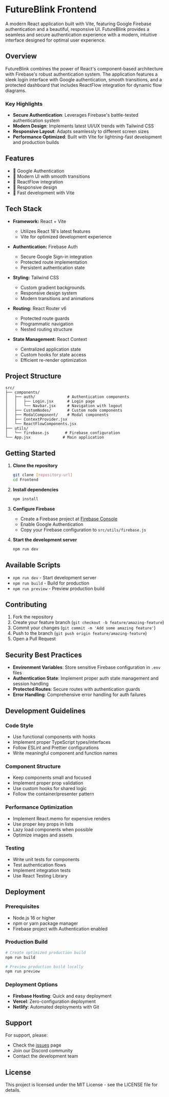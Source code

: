 # FutureBlink Frontend

A modern React application built with Vite, featuring Google Firebase authentication and a beautiful, responsive UI. FutureBlink provides a seamless and secure authentication experience with a modern, intuitive interface designed for optimal user experience.

## Overview

FutureBlink combines the power of React's component-based architecture with Firebase's robust authentication system. The application features a sleek login interface with Google authentication, smooth transitions, and a protected dashboard that includes ReactFlow integration for dynamic flow diagrams.

### Key Highlights

- **Secure Authentication**: Leverages Firebase's battle-tested authentication system
- **Modern Design**: Implements latest UI/UX trends with Tailwind CSS
- **Responsive Layout**: Adapts seamlessly to different screen sizes
- **Performance Optimized**: Built with Vite for lightning-fast development and production builds

## Features

- 🔐 Google Authentication
- 🎨 Modern UI with smooth transitions
- 🔄 ReactFlow integration
- 📱 Responsive design
- 🚀 Fast development with Vite

## Tech Stack

- **Framework:** React + Vite
  - Utilizes React 18's latest features
  - Vite for optimized development experience

- **Authentication:** Firebase Auth
  - Secure Google Sign-in integration
  - Protected route implementation
  - Persistent authentication state

- **Styling:** Tailwind CSS
  - Custom gradient backgrounds
  - Responsive design system
  - Modern transitions and animations

- **Routing:** React Router v6
  - Protected route guards
  - Programmatic navigation
  - Nested routing structure

- **State Management:** React Context
  - Centralized application state
  - Custom hooks for state access
  - Efficient re-render optimization

## Project Structure

```
src/
├── components/
│   ├── auth/              # Authentication components
│   │   ├── Login.jsx      # Login page
│   │   └── Navbar.jsx     # Navigation with logout
│   ├── CustomNodes/       # Custom node components
│   ├── ModalComponent/    # Modal components
│   ├── ContextProvider.jsx
│   └── ReactFlowComponents.jsx
├── utils/
│   └── firebase.js       # Firebase configuration
└── App.jsx              # Main application
```

## Getting Started

1. **Clone the repository**
   ```bash
   git clone [repository-url]
   cd Frontend
   ```

2. **Install dependencies**
   ```bash
   npm install
   ```

3. **Configure Firebase**
   - Create a Firebase project at [Firebase Console](https://console.firebase.google.com)
   - Enable Google Authentication
   - Copy your Firebase configuration to `src/utils/firebase.js`

4. **Start the development server**
   ```bash
   npm run dev
   ```

## Available Scripts

- `npm run dev` - Start development server
- `npm run build` - Build for production
- `npm run preview` - Preview production build

## Contributing

1. Fork the repository
2. Create your feature branch (`git checkout -b feature/amazing-feature`)
3. Commit your changes (`git commit -m 'Add some amazing feature'`)
4. Push to the branch (`git push origin feature/amazing-feature`)
5. Open a Pull Request

## Security Best Practices

- **Environment Variables**: Store sensitive Firebase configuration in `.env` files
- **Authentication State**: Implement proper auth state management and session handling
- **Protected Routes**: Secure routes with authentication guards
- **Error Handling**: Comprehensive error handling for auth failures

## Development Guidelines

### Code Style

- Use functional components with hooks
- Implement proper TypeScript types/interfaces
- Follow ESLint and Prettier configurations
- Write meaningful component and function names

### Component Structure

- Keep components small and focused
- Implement proper prop validation
- Use custom hooks for shared logic
- Follow the container/presenter pattern

### Performance Optimization

- Implement React.memo for expensive renders
- Use proper key props in lists
- Lazy load components when possible
- Optimize images and assets

### Testing

- Write unit tests for components
- Test authentication flows
- Implement integration tests
- Use React Testing Library

## Deployment

### Prerequisites

- Node.js 16 or higher
- npm or yarn package manager
- Firebase project with Authentication enabled

### Production Build

```bash
# Create optimized production build
npm run build

# Preview production build locally
npm run preview
```

### Deployment Options

- **Firebase Hosting**: Quick and easy deployment
- **Vercel**: Zero-configuration deployment
- **Netlify**: Automated deployments with Git

## Support

For support, please:
- Check the [issues](https://github.com/yourusername/futureblink/issues) page
- Join our Discord community
- Contact the development team

## License

This project is licensed under the MIT License - see the LICENSE file for details.
